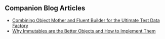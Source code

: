 ## Companion Blog Articles

* [Combining Object Mother and Fluent Builder for the Ultimate Test Data Factory](https://reflectoring.io/objectmother-fluent-builder/)
* [Why Immutables are the Better Objects and How to Implement Them](https://reflectoring.io/java-immutables/)
